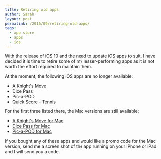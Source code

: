 ```yaml
---
title: Retiring old apps
author: Sarah
layout: post
permalink: /2016/09/retiring-old-apps/
tags:
  - app store
  - apps
  - ios
---
```

With the release of iOS 10 and the need to update iOS apps to suit, I have decided it is time to retire some of my lesser-performing apps as it is not worth the effort required to maintain them.

At the moment, the following iOS apps are no longer available:

* A Knight's Move
* Dice Pass
* Pic-a-POD
* Quick Score - Tennis

For the first three listed there, the Mac versions are still available:

* [A Knight's Move for Mac][1]
* [Dice Pass for Mac][2]
* [Pic-a-POD for Mac][3]

If you bought any of these apps and would like a promo code for the Mac version, send me a screen shot of the app running on your iPhone or iPad and I will send you a code.

[1]: https://itunes.apple.com/app/a-knights-move/id533321133
[2]: https://itunes.apple.com/app/dice-pass/id997688302
[3]: https://itunes.apple.com/app/pic-a-pod/id477909802
